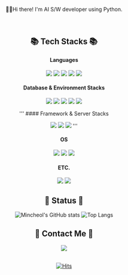 <div align="center">

🙋‍♂️Hi there! I'm AI S/W developer using Python.
</br>
</br>
</br>

## 📚 Tech Stacks 📚 

#### Languages

<img src="https://img.shields.io/badge/HTML5-E34F26?style=for-the-badge&logo=HTML5&logoColor=white">
<img src="https://img.shields.io/badge/CSS3-1572B6?style=for-the-badge&logo=CSS3&logoColor=white">
<img src="https://img.shields.io/badge/JavaScript-f7df1e?style=for-the-badge&logo=JavaScript&logoColor=black">
<img src="https://img.shields.io/badge/Python-3766AB?style=for-the-badge&logo=Python&logoColor=white"> 
<img src="https://img.shields.io/badge/php-777BB4?style=for-the-badge&logo=php&logoColor=white">

#### Database & Environment Stacks

<img src="https://img.shields.io/badge/FireBase-DD2C00?style=for-the-badge&logo=FireBase&logoColor=white">
<img src="https://img.shields.io/badge/Mysql-E6B91E?style=for-the-badge&logo=MySql&logoColor=black"> 
<img src="https://img.shields.io/badge/MariaDB-003545?style=for-the-badge&logo=MariaDB&logoColor=white">
<img src="https://img.shields.io/badge/Docker-2496ED?style=for-the-badge&logo=Docker&logoColor=white">
<img src="https://img.shields.io/badge/Anaconda-44A833?style=for-the-badge&logo=Anaconda&logoColor=white">

''' #### Framework & Server Stacks

<img src="https://img.shields.io/badge/DJango-000000?style=for-the-badge&logo=DJango&logoColor=white">
<img src="https://img.shields.io/badge/Flask-000000?style=for-the-badge&logo=Flask&logoColor=white">
<img src="https://img.shields.io/badge/Apache-F8DC75?style=for-the-badge&logo=Apache&logoColor=black"> '''


#### OS

<img src="https://img.shields.io/badge/Windows-0E85CD?style=for-the-badge&logo=windows&logoColor=white">
<img src="https://img.shields.io/badge/Linux-FCC624?style=for-the-badge&logo=Linux&logoColor=black">
<img src="https://img.shields.io/badge/Ubuntu-E95420?style=for-the-badge&logo=Ubuntu&logoColor=white">

#### ETC.

<img src="https://img.shields.io/badge/Android-3DDC84?style=for-the-badge&logo=Android&logoColor=white">
<img src="https://img.shields.io/badge/Unity-FFFFFF?style=for-the-badge&logo=Unity&logoColor=black">

## 🚆 Status 🚆

![Mincheol's GitHub stats](https://github-readme-stats-git-addprogressrankicon-rickstaa.vercel.app/api?username=kimminchol1&hide_rank=true&line_height=20px)
![Top Langs](https://github-readme-stats.vercel.app/api/top-langs/?username=kimminchol1&layout=compact)


## 📮 Contact Me 📮

<img src="https://img.shields.io/badge/Kimminchol1@gmail.com-EA4335?style=for-the-badge&logo=gmail&logoColor=white">
</br>
</br>

[![Hits](https://hits.seeyoufarm.com/api/count/incr/badge.svg?url=https://github.com/kimminchol1/kimminchol1.git%2Fgjbae1212%2Fhit-counter&count_bg=%2379C83D&title_bg=%23555555&icon=&icon_color=%23E7E7E7&title=hits&edge_flat=false)](https://hits.seeyoufarm.com)
</div>

